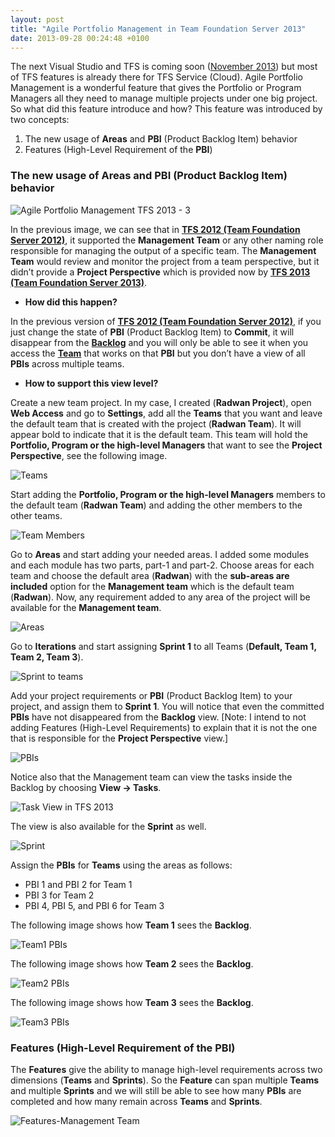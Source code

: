 ```yaml
---
layout: post
title: "Agile Portfolio Management in Team Foundation Server 2013"
date: 2013-09-28 00:24:48 +0100
---
```


The next Visual Studio and TFS is coming soon ([November 2013](https://mohamedradwan-devops.github.io/posts/visual-studio-2013-will-be-released-in-november-13-2013/ "Launch of Visual Studio 2013")) but most of TFS features is already there for TFS Service (Cloud). Agile Portfolio Management is a wonderful feature that gives the Portfolio or Program Managers all they need to manage multiple projects under one big project. So what did this feature introduce and how? This feature was introduced by two concepts:

1. The new usage of **Areas** and **PBI** (Product Backlog Item) behavior
2. Features (High-Level Requirement of the **PBI**)

### The new usage of **Areas** and **PBI** (Product Backlog Item) behavior

![Agile Portfolio Management TFS 2013 - 3](/assets/img/2013/09/agile-portfolio-management-tfs-2013-3.jpg)

In the previous image, we can see that in **[TFS 2012 (Team Foundation Server 2012)](http://msdn.microsoft.com/en-us/vstudio/ff637362.aspx "Team Foundation Server 2012")**, it supported the **Management Team** or any other naming role responsible for managing the output of a specific team. The **Management Team** would review and monitor the project from a team perspective, but it didn’t provide a **Project Perspective** which is provided now by **[TFS 2013 (Team Foundation Server 2013)](http://msdn.microsoft.com/en-us/vstudio/ff637362.aspx "Team Foundation Server 2012")**.

- **How did this happen?**

In the previous version of **[TFS 2012 (Team Foundation Server 2012)](http://www.microsoft.com/visualstudio/eng/products/2013-editions "Team Foundation Server 2012")**, if you just change the state of **PBI** (Product Backlog Item) to **Commit**, it will disappear from the [**Backlog**](http://msdn.microsoft.com/en-us/library/ee518933.aspx "product backlog") and you will only be able to see it when you access the [**Team**](https://mohamedradwan-devops.github.io/posts/whats-new-in-tfs-2012-management-tool/ "What is the team feature?") that works on that **PBI** but you don’t have a view of all **PBIs** across multiple teams.

- **How to support this view level?**

Create a new team project. In my case, I created (**Radwan Project**), open **Web Access** and go to **Settings**, add all the **Teams** that you want and leave the default team that is created with the project (**Radwan Team**). It will appear bold to indicate that it is the default team. This team will hold the **Portfolio, Program or the high-level Managers** that want to see the **Project Perspective**, see the following image.

![Teams](/assets/img/2013/09/teams-1.jpg)

Start adding the **Portfolio, Program or the high-level Managers** members to the default team (**Radwan Team**) and adding the other members to the other teams.

![Team Members](/assets/img/2013/09/team-memebers.jpg)

Go to **Areas** and start adding your needed areas. I added some modules and each module has two parts, part-1 and part-2. Choose areas for each team and choose the default area (**Radwan**) with the **sub-areas are included** option for the **Management team** which is the default team (**Radwan**). Now, any requirement added to any area of the project will be available for the **Management team**.

![Areas](/assets/img/2013/09/areas.jpg)

Go to **Iterations** and start assigning **Sprint 1** to all Teams (**Default, Team 1, Team 2, Team 3**).

![Sprint to teams](/assets/img/2013/09/sprint-to-teams.jpg)

Add your project requirements or **PBI** (Product Backlog Item) to your project, and assign them to **Sprint 1**. You will notice that even the committed **PBIs** have not disappeared from the **Backlog** view. [Note: I intend to not adding Features (High-Level Requirements) to explain that it is not the one that is responsible for the **Project Perspective** view.]

![PBIs](/assets/img/2013/09/pbis.jpg)

Notice also that the Management team can view the tasks inside the Backlog by choosing **View -> Tasks**.

![Task View in TFS 2013](/assets/img/2013/09/task-view-in-tfs-2013.jpg)

The view is also available for the **Sprint** as well.

![Sprint](/assets/img/2013/09/sprint-1.jpg)

Assign the **PBIs** for **Teams** using the areas as follows:

- PBI 1 and PBI 2 for Team 1
- PBI 3 for Team 2
- PBI 4, PBI 5, and PBI 6 for Team 3

The following image shows how **Team 1** sees the **Backlog**.

![Team1 PBIs](/assets/img/2013/09/team1-pbis-1.jpg)

The following image shows how **Team 2** sees the **Backlog**.

![Team2 PBIs](/assets/img/2013/09/team2-pbis-1.jpg)

The following image shows how **Team 3** sees the **Backlog**.

![Team3 PBIs](/assets/img/2013/09/team3-pbis.jpg)

### Features (High-Level Requirement of the **PBI**)

The **Features** give the ability to manage high-level requirements across two dimensions (**Teams** and **Sprints**). So the **Feature** can span multiple **Teams** and multiple **Sprints** and we will still be able to see how many **PBIs** are completed and how many remain across **Teams** and **Sprints**.

![Features-Management Team](/assets/img/2013/09/features-management-team.jpg)
